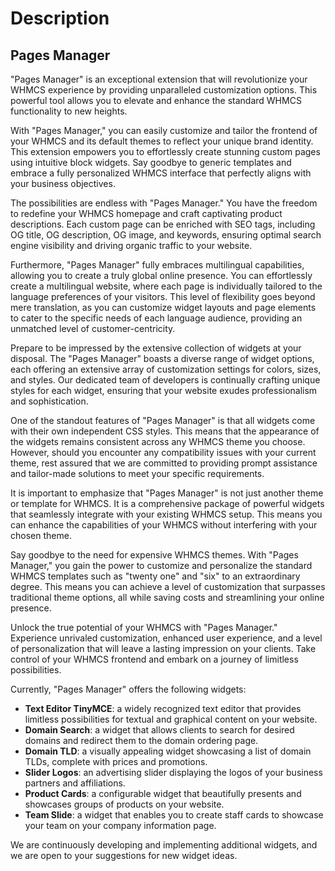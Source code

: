 # Description

## Pages Manager

"Pages Manager" is an exceptional extension that will revolutionize your WHMCS experience by providing unparalleled customization options. This powerful tool allows you to elevate and enhance the standard WHMCS functionality to new heights.

With "Pages Manager," you can easily customize and tailor the frontend of your WHMCS and its default themes to reflect your unique brand identity. This extension empowers you to effortlessly create stunning custom pages using intuitive block widgets. Say goodbye to generic templates and embrace a fully personalized WHMCS interface that perfectly aligns with your business objectives.

The possibilities are endless with "Pages Manager." You have the freedom to redefine your WHMCS homepage and craft captivating product descriptions. Each custom page can be enriched with SEO tags, including OG title, OG description, OG image, and keywords, ensuring optimal search engine visibility and driving organic traffic to your website.

Furthermore, "Pages Manager" fully embraces multilingual capabilities, allowing you to create a truly global online presence. You can effortlessly create a multilingual website, where each page is individually tailored to the language preferences of your visitors. This level of flexibility goes beyond mere translation, as you can customize widget layouts and page elements to cater to the specific needs of each language audience, providing an unmatched level of customer-centricity.

Prepare to be impressed by the extensive collection of widgets at your disposal. The "Pages Manager" boasts a diverse range of widget options, each offering an extensive array of customization settings for colors, sizes, and styles. Our dedicated team of developers is continually crafting unique styles for each widget, ensuring that your website exudes professionalism and sophistication.

One of the standout features of "Pages Manager" is that all widgets come with their own independent CSS styles. This means that the appearance of the widgets remains consistent across any WHMCS theme you choose. However, should you encounter any compatibility issues with your current theme, rest assured that we are committed to providing prompt assistance and tailor-made solutions to meet your specific requirements.

It is important to emphasize that "Pages Manager" is not just another theme or template for WHMCS. It is a comprehensive package of powerful widgets that seamlessly integrate with your existing WHMCS setup. This means you can enhance the capabilities of your WHMCS without interfering with your chosen theme.

Say goodbye to the need for expensive WHMCS themes. With "Pages Manager," you gain the power to customize and personalize the standard WHMCS templates such as "twenty one" and "six" to an extraordinary degree. This means you can achieve a level of customization that surpasses traditional theme options, all while saving costs and streamlining your online presence.

Unlock the true potential of your WHMCS with "Pages Manager." Experience unrivaled customization, enhanced user experience, and a level of personalization that will leave a lasting impression on your clients. Take control of your WHMCS frontend and embark on a journey of limitless possibilities.

Currently, "Pages Manager" offers the following widgets:

- **Text Editor TinyMCE**: a widely recognized text editor that provides limitless possibilities for textual and graphical content on your website.
- **Domain Search**: a widget that allows clients to search for desired domains and redirect them to the domain ordering page.
- **Domain TLD**: a visually appealing widget showcasing a list of domain TLDs, complete with prices and promotions.
- **Slider Logos**: an advertising slider displaying the logos of your business partners and affiliations.
- **Product Cards**: a configurable widget that beautifully presents and showcases groups of products on your website.
- **Team Slide**: a widget that enables you to create staff cards to showcase your team on your company information page.

We are continuously developing and implementing additional widgets, and we are open to your suggestions for new widget ideas.
